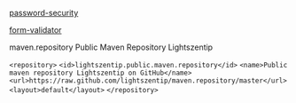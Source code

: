 [password-security](http://lightszentip.github.io/password-security/)

[form-validator](https://github.com/lightszentip/form-validator)

maven.repository
Public Maven Repository Lightszentip

`<repository>`
    `<id>lightszentip.public.maven.repository</id>`
    `<name>Public maven repository Lightszentip on GitHub</name>`
    `<url>https://raw.github.com/lightszentip/maven.repository/master</url>`
    `<layout>default</layout>`
`</repository>`
